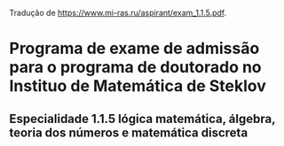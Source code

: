 Tradução de <https://www.mi-ras.ru/aspirant/exam_1.1.5.pdf>.

# Programa de exame de admissão para o programa de doutorado no Instituo de Matemática de Steklov

## Especialidade 1.1.5 lógica matemática, álgebra, teoria dos números e matemática discreta


